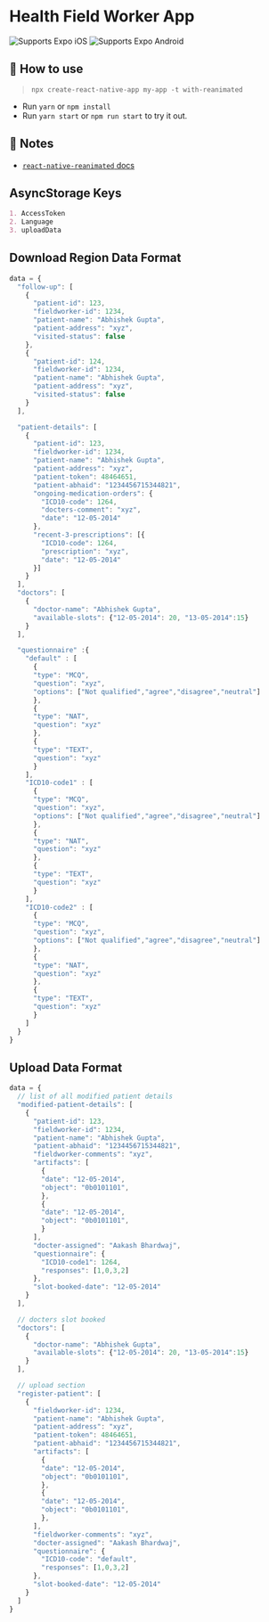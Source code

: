 # Health Field Worker App

<p>
  <!-- iOS -->
  <img alt="Supports Expo iOS" longdesc="Supports Expo iOS" src="https://img.shields.io/badge/iOS-4630EB.svg?style=flat-square&logo=APPLE&labelColor=999999&logoColor=fff" />
  <!-- Android -->
  <img alt="Supports Expo Android" longdesc="Supports Expo Android" src="https://img.shields.io/badge/Android-4630EB.svg?style=flat-square&logo=ANDROID&labelColor=A4C639&logoColor=fff" />
  <!-- Web -->
</p>

## 🚀 How to use

> `npx create-react-native-app my-app -t with-reanimated`

- Run `yarn` or `npm install`
- Run `yarn start` or `npm run start` to try it out.

## 📝 Notes

- [`react-native-reanimated` docs](https://docs.swmansion.com/react-native-reanimated/)

## AsyncStorage Keys

```md
1. AccessToken
2. Language
3. uploadData
```

## Download Region Data Format

```js
data = {
  "follow-up": [
    {
      "patient-id": 123,
      "fieldworker-id": 1234,
      "patient-name": "Abhishek Gupta",
      "patient-address": "xyz",
      "visited-status": false 
    },
    {
      "patient-id": 124,
      "fieldworker-id": 1234,
      "patient-name": "Abhishek Gupta",
      "patient-address": "xyz",
      "visited-status": false
    }
  ],

  "patient-details": [
    {
      "patient-id": 123,
      "fieldworker-id": 1234,
      "patient-name": "Abhishek Gupta",
      "patient-address": "xyz",
      "patient-token": 48464651, 
      "patient-abhaid": "1234456715344821",
      "ongoing-medication-orders": {
        "ICD10-code": 1264,
        "docters-comment": "xyz",
        "date": "12-05-2014"
      },   
      "recent-3-prescriptions": [{
        "ICD10-code": 1264,
        "prescription": "xyz",
        "date": "12-05-2014"
      }]
    }
  ],
  "doctors": [
    {
      "doctor-name": "Abhishek Gupta",
      "available-slots": {"12-05-2014": 20, "13-05-2014":15}
    }
  ],

  "questionnaire" :{
    "default" : [
      {
      "type": "MCQ",
      "question": "xyz",
      "options": ["Not qualified","agree","disagree","neutral"]
      },
      {
      "type": "NAT",
      "question": "xyz"
      },
      {
      "type": "TEXT",
      "question": "xyz"
      }
    ],
    "ICD10-code1" : [
      {
      "type": "MCQ",
      "question": "xyz",
      "options": ["Not qualified","agree","disagree","neutral"]
      },
      {
      "type": "NAT",
      "question": "xyz"
      },
      {
      "type": "TEXT",
      "question": "xyz"
      }
    ],
    "ICD10-code2" : [
      {
      "type": "MCQ",
      "question": "xyz",
      "options": ["Not qualified","agree","disagree","neutral"]
      },
      {
      "type": "NAT",
      "question": "xyz"
      },
      {
      "type": "TEXT",
      "question": "xyz"
      }
    ]
  }
}
```


## Upload Data Format

```js
data = {
  // list of all modified patient details 
  "modified-patient-details": [
    {
      "patient-id": 123,
      "fieldworker-id": 1234,
      "patient-name": "Abhishek Gupta",
      "patient-abhaid": "1234456715344821",
      "fieldworker-comments": "xyz",
      "artifacts": [
        {
        "date": "12-05-2014",
        "object": "0b0101101",
        },
        {
        "date": "12-05-2014",
        "object": "0b0101101",
        }
      ],
      "docter-assigned": "Aakash Bhardwaj",
      "questionnaire": {
        "ICD10-code1": 1264,
        "responses": [1,0,3,2]
      },
      "slot-booked-date": "12-05-2014"
    }
  ],

  // docters slot booked
  "doctors": [
    {
      "doctor-name": "Abhishek Gupta",
      "available-slots": {"12-05-2014": 20, "13-05-2014":15}
    }
  ],

  // upload section
  "register-patient": [
    {
      "fieldworker-id": 1234,
      "patient-name": "Abhishek Gupta",
      "patient-address": "xyz",
      "patient-token": 48464651, 
      "patient-abhaid": "1234456715344821",
      "artifacts": [
        {
        "date": "12-05-2014",
        "object": "0b0101101",
        },
        {
        "date": "12-05-2014",
        "object": "0b0101101",
        },
      ],
      "fieldworker-comments": "xyz",
      "docter-assigned": "Aakash Bhardwaj",
      "questionnaire": {
        "ICD10-code": "default",
        "responses": [1,0,3,2]
      },
      "slot-booked-date": "12-05-2014"
    }
  ]
}
```




